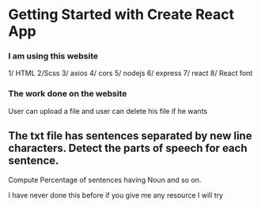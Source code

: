 # Getting Started with Create React App
### I am using this website
1/ HTML
2/Scss
3/ axios
4/ cors
5/ nodejs
6/ express
7/ react
8/ React font


### The work done on the website
User can upload a file and user can delete his file if he wants

##  The txt file has sentences separated by new line characters. Detect the parts of speech for each sentence.

Compute Percentage of sentences having Noun and so on.

I have never done this before if you give me any resource I will try
